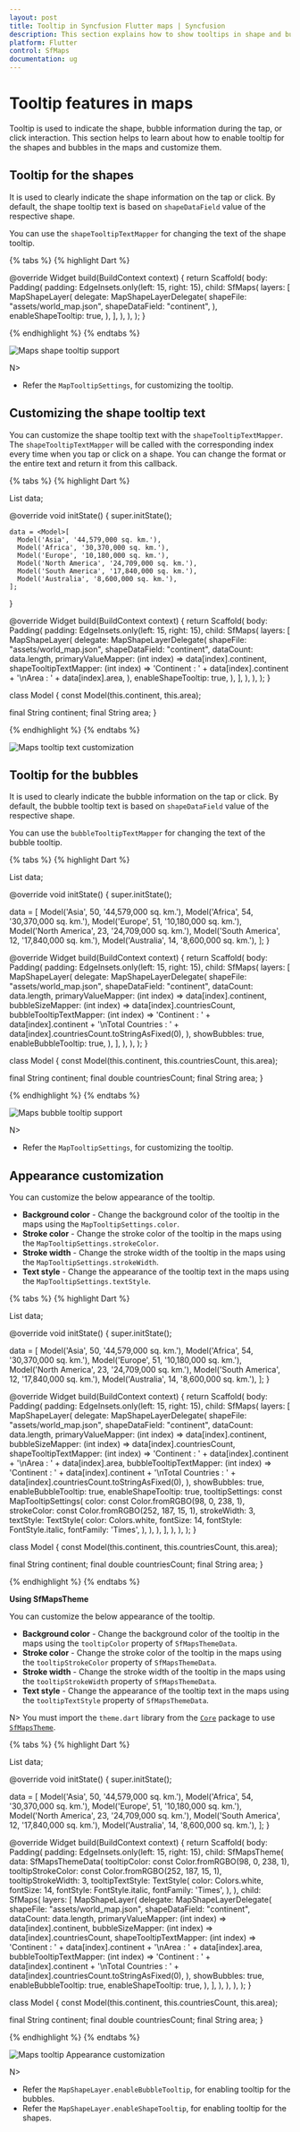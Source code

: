 ```yaml
---
layout: post
title: Tooltip in Syncfusion Flutter maps | Syncfusion
description: This section explains how to show tooltips in shape and bubble and customize its appearance in the Flutter maps.
platform: Flutter
control: SfMaps
documentation: ug
---
```


# Tooltip features in maps

Tooltip is used to indicate the shape, bubble information during the tap, or click interaction. This section helps to learn about how to enable tooltip for the shapes and bubbles in the maps and customize them.

## Tooltip for the shapes

It is used to clearly indicate the shape information on the tap or click. By default, the shape tooltip text is based on `shapeDataField` value of the respective shape.

You can use the `shapeTooltipTextMapper` for changing the text of the shape tooltip.

{% tabs %}
{% highlight Dart %}

@override
Widget build(BuildContext context) {
  return Scaffold(
    body: Padding(
      padding: EdgeInsets.only(left: 15, right: 15),
      child: SfMaps(
        layers: [
          MapShapeLayer(
            delegate: MapShapeLayerDelegate(
              shapeFile: "assets/world_map.json",
              shapeDataField: "continent",
            ),
            enableShapeTooltip: true,
          ),
        ],
      ),
    ),
  );
}

{% endhighlight %}
{% endtabs %}

![Maps shape tooltip support](images/tooltip/default_shape_tooltip.png)

N>
* Refer the `MapTooltipSettings`, for customizing the tooltip.

## Customizing the shape tooltip text

You can customize the shape tooltip text with the `shapeTooltipTextMapper`. The `shapeTooltipTextMapper` will be called with the corresponding index every time when you tap or click on a shape. You can change the format or the entire text and return it from this callback.

{% tabs %}
{% highlight Dart %}

List<Model> data;

@override
void initState() {
    super.initState();

    data = <Model>[
      Model('Asia', '44,579,000 sq. km.'),
      Model('Africa', '30,370,000 sq. km.'),
      Model('Europe', '10,180,000 sq. km.'),
      Model('North America', '24,709,000 sq. km.'),
      Model('South America', '17,840,000 sq. km.'),
      Model('Australia', '8,600,000 sq. km.'),
    ];
}

@override
Widget build(BuildContext context) {
    return Scaffold(
      body: Padding(
        padding: EdgeInsets.only(left: 15, right: 15),
        child: SfMaps(
          layers: [
            MapShapeLayer(
              delegate: MapShapeLayerDelegate(
                shapeFile: "assets/world_map.json",
                shapeDataField: "continent",
                dataCount: data.length,
                primaryValueMapper: (int index) => data[index].continent,
                shapeTooltipTextMapper: (int index) =>
                'Continent : ' +
                    data[index].continent +
                    '\nArea : ' +
                    data[index].area,
              ),
              enableShapeTooltip: true,
            ),
          ],
        ),
      ),
   );
}

class Model {
  const Model(this.continent, this.area);

  final String continent;
  final String area;
}

{% endhighlight %}
{% endtabs %}

![Maps tooltip text customization](images/tooltip/tooltip_text_custom.png)

## Tooltip for the bubbles

It is used to clearly indicate the bubble information on the tap or click. By default, the bubble tooltip text is based on `shapeDataField` value of the respective shape.

You can use the `bubbleTooltipTextMapper` for changing the text of the bubble tooltip.

{% tabs %}
{% highlight Dart %}

List<Model> data;

@override
void initState() {
  super.initState();

  data = <Model>[
    Model('Asia', 50, '44,579,000 sq. km.'),
    Model('Africa', 54, '30,370,000 sq. km.'),
    Model('Europe', 51, '10,180,000 sq. km.'),
    Model('North America', 23, '24,709,000 sq. km.'),
    Model('South America', 12, '17,840,000 sq. km.'),
    Model('Australia', 14, '8,600,000 sq. km.'),
  ];
}

@override
Widget build(BuildContext context) {
  return Scaffold(
    body: Padding(
      padding: EdgeInsets.only(left: 15, right: 15),
      child: SfMaps(
        layers: [
          MapShapeLayer(
            delegate: MapShapeLayerDelegate(
              shapeFile: "assets/world_map.json",
              shapeDataField: "continent",
              dataCount: data.length,
              primaryValueMapper: (int index) => data[index].continent,
              bubbleSizeMapper: (int index) => data[index].countriesCount,
              bubbleTooltipTextMapper: (int index) =>
                  'Continent : ' +
                  data[index].continent +
                  '\nTotal Countries : ' +
                  data[index].countriesCount.toStringAsFixed(0),
            ),
            showBubbles: true,
            enableBubbleTooltip: true,
          ),
        ],
      ),
    ),
  );
}

class Model {
  const Model(this.continent, this.countriesCount, this.area);

  final String continent;
  final double countriesCount;
  final String area;
}

{% endhighlight %}
{% endtabs %}

![Maps bubble tooltip support](images/tooltip/default_bubble_tooltip.png)

N>
* Refer the `MapTooltipSettings`, for customizing the tooltip.

## Appearance customization

You can customize the below appearance of the tooltip.

* **Background color** - Change the background color of the tooltip in the maps using the `MapTooltipSettings.color`.
* **Stroke color** - Change the stroke color of the tooltip in the maps using the `MapTooltipSettings.strokeColor`.
* **Stroke width** - Change the stroke width of the tooltip in the maps using the `MapTooltipSettings.strokeWidth`.
* **Text style** - Change the appearance of the tooltip text in the maps using the `MapTooltipSettings.textStyle`.

{% tabs %}
{% highlight Dart %}

List<Model> data;

@override
void initState() {
  super.initState();

  data = <Model>[
    Model('Asia', 50, '44,579,000 sq. km.'),
    Model('Africa', 54, '30,370,000 sq. km.'),
    Model('Europe', 51, '10,180,000 sq. km.'),
    Model('North America', 23, '24,709,000 sq. km.'),
    Model('South America', 12, '17,840,000 sq. km.'),
    Model('Australia', 14, '8,600,000 sq. km.'),
  ];
}

@override
Widget build(BuildContext context) {
  return Scaffold(
    body: Padding(
      padding: EdgeInsets.only(left: 15, right: 15),
      child: SfMaps(
        layers: [
          MapShapeLayer(
            delegate: MapShapeLayerDelegate(
              shapeFile: "assets/world_map.json",
              shapeDataField: "continent",
              dataCount: data.length,
              primaryValueMapper: (int index) => data[index].continent,
              bubbleSizeMapper: (int index) => data[index].countriesCount,
              shapeTooltipTextMapper: (int index) =>
                  'Continent : ' +
                  data[index].continent +
                  '\nArea : ' +
                  data[index].area,
              bubbleTooltipTextMapper: (int index) =>
                  'Continent : ' +
                  data[index].continent +
                  '\nTotal Countries : ' +
                  data[index].countriesCount.toStringAsFixed(0),
            ),
            showBubbles: true,
            enableBubbleTooltip: true,
            enableShapeTooltip: true,
            tooltipSettings: const MapTooltipSettings(
              color: const Color.fromRGBO(98, 0, 238, 1),
              strokeColor: const Color.fromRGBO(252, 187, 15, 1),
              strokeWidth: 3,
              textStyle: TextStyle(
                color: Colors.white,
                fontSize: 14,
                fontStyle: FontStyle.italic,
                fontFamily: 'Times',
              ),
            ),
          ),
        ],
      ),
    ),
  );
}

class Model {
  const Model(this.continent, this.countriesCount, this.area);

  final String continent;
  final double countriesCount;
  final String area;
}

{% endhighlight %}
{% endtabs %}

<b>Using SfMapsTheme</b>

You can customize the below appearance of the tooltip.

* **Background color** - Change the background color of the tooltip in the maps using the `tooltipColor` property of `SfMapsThemeData`.
* **Stroke color** - Change the stroke color of the tooltip in the maps using the `tooltipStrokeColor` property of `SfMapsThemeData`.
* **Stroke width** - Change the stroke width of the tooltip in the maps using the `tooltipStrokeWidth` property of `SfMapsThemeData`.
* **Text style** - Change the appearance of the tooltip text in the maps using the `tooltipTextStyle` property of `SfMapsThemeData`.

N> You must import the `theme.dart` library from the [`Core`](https://pub.dev/packages/syncfusion_flutter_core) package to use [`SfMapsTheme`](https://pub.dev/documentation/syncfusion_flutter_core/latest/theme/SfMapsTheme-class.html).

{% tabs %}
{% highlight Dart %}

List<Model> data;

@override
void initState() {
  super.initState();

  data = <Model>[
    Model('Asia', 50, '44,579,000 sq. km.'),
    Model('Africa', 54, '30,370,000 sq. km.'),
    Model('Europe', 51, '10,180,000 sq. km.'),
    Model('North America', 23, '24,709,000 sq. km.'),
    Model('South America', 12, '17,840,000 sq. km.'),
    Model('Australia', 14, '8,600,000 sq. km.'),
  ];
}

@override
Widget build(BuildContext context) {
  return Scaffold(
    body: Padding(
      padding: EdgeInsets.only(left: 15, right: 15),
      child: SfMapsTheme(
        data: SfMapsThemeData(
          tooltipColor: const Color.fromRGBO(98, 0, 238, 1),
          tooltipStrokeColor: const Color.fromRGBO(252, 187, 15, 1),
          tooltipStrokeWidth: 3,
          tooltipTextStyle: TextStyle(
            color: Colors.white,
            fontSize: 14,
            fontStyle: FontStyle.italic,
            fontFamily: 'Times',
          ),
        ),
        child: SfMaps(
          layers: [
            MapShapeLayer(
              delegate: MapShapeLayerDelegate(
                shapeFile: "assets/world_map.json",
                shapeDataField: "continent",
                dataCount: data.length,
                primaryValueMapper: (int index) => data[index].continent,
                bubbleSizeMapper: (int index) => data[index].countriesCount,
                shapeTooltipTextMapper: (int index) =>
                    'Continent : ' +
                    data[index].continent +
                    '\nArea : ' +
                    data[index].area,
                bubbleTooltipTextMapper: (int index) =>
                    'Continent : ' +
                  data[index].continent +
                    '\nTotal Countries : ' +
                    data[index].countriesCount.toStringAsFixed(0),
              ),
              showBubbles: true,
              enableBubbleTooltip: true,
              enableShapeTooltip: true,
            ),
          ],
        ),
      ),
    ),
  );
}

class Model {
  const Model(this.continent, this.countriesCount, this.area);

  final String continent;
  final double countriesCount;
  final String area;
}

{% endhighlight %}
{% endtabs %}

![Maps tooltip Appearance customization](images/tooltip/tooltip_textStyle.png)

N>
* Refer the `MapShapeLayer.enableBubbleTooltip`, for enabling tooltip for the bubbles.
* Refer the `MapShapeLayer.enableShapeTooltip`, for enabling tooltip for the shapes.
